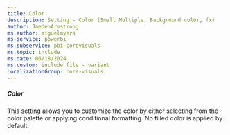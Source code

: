 ```yaml
---
title: Color
description: Setting - Color (Small Multiple, Background color, fx)
author: JaedenArmstrong
ms.author: miguelmyers
ms.service: powerbi
ms.subservice: pbi-corevisuals
ms.topic: include
ms.date: 06/18/2024
ms.custom: include file - variant
LocalizationGroup: core-visuals
---
```

##### Color

This setting allows you to customize the color by either selecting from the color palette or applying conditional formatting. No filled color is applied by default.
